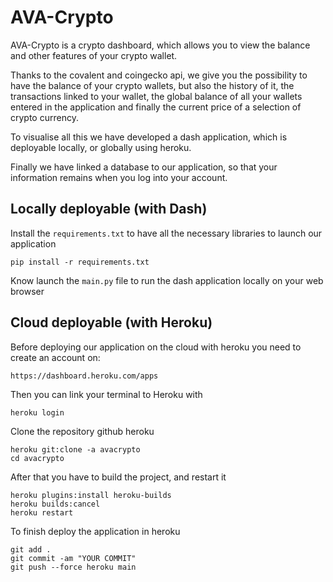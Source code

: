 # AVA-Crypto
<p>AVA-Crypto is a crypto dashboard, which allows you to view the balance and other features of your crypto wallet.</p>
<p>Thanks to the covalent and coingecko api, we give you the possibility to have the balance of your crypto wallets, but also the history of it, the transactions linked to your wallet, the global balance of all your wallets entered in the application and finally the current price of a selection of crypto currency.</p>
<p>To visualise all this we have developed a dash application, which is deployable locally, or globally using heroku.</p>
<p>Finally we have linked a database to our application, so that your information remains when you log into your account.</p>

## Locally deployable (with Dash)
<p>Install the <code>requirements.txt</code> to have all the necessary libraries to launch our application</p>
<pre><code>pip install -r requirements.txt</code></pre>
<p>Know launch the <code>main.py</code> file to run the dash application locally on your web browser</p>

## Cloud deployable (with Heroku)
<p>Before deploying our application on the cloud with heroku you need to create an account on:</p>
<p><code>https://dashboard.heroku.com/apps</code></p>
<p>Then you can link your terminal to Heroku with</p>
<pre><code>heroku login</code></pre>
<p>Clone the repository github heroku</p>
<pre><code>heroku git:clone -a avacrypto</code>
<code>cd avacrypto</code></pre>
<p>After that you have to build the project, and restart it</p>
<pre><code>heroku plugins:install heroku-builds</code>
<code>heroku builds:cancel</code>
<code>heroku restart</code></pre>
<p>To finish deploy the application in heroku</p>
<pre><code>git add .</code>
<code>git commit -am "YOUR COMMIT"</code>
<code>git push --force heroku main</code></pre>
